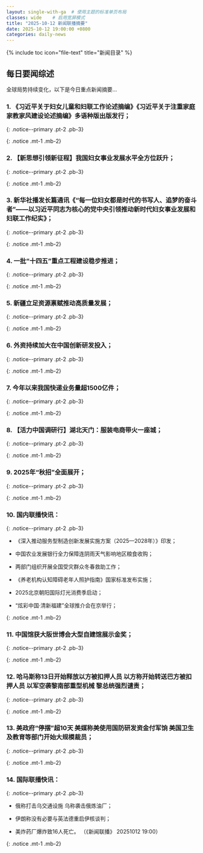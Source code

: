 ```yaml
---
layout: single-with-ga  # 使用主题的标准单页布局
classes: wide    # 启用宽屏模式
title: "2025-10-12 新闻联播摘要"
date: 2025-10-12 19:00:00 +0800
categories: daily-news
---
```


{% include toc icon="file-text" title="新闻目录" %}
   
## 每日要闻综述

全球局势持续变化，以下是今日重点新闻摘要...

### 1. 《习近平关于妇女儿童和妇联工作论述摘编》《习近平关于注重家庭家教家风建设论述摘编》多语种版出版发行； 

{: .notice--primary .pt-2 .pb-3}

{: .notice .mt-1 .mb-2}

### 2. 【新思想引领新征程】我国妇女事业发展水平全方位跃升； 

{: .notice--primary .pt-2 .pb-3}

{: .notice .mt-1 .mb-2}

### 3. 新华社播发长篇通讯《“每一位妇女都是时代的书写人、追梦的奋斗者”——以习近平同志为核心的党中央引领推动新时代妇女事业发展和妇联工作纪实》； 

{: .notice--primary .pt-2 .pb-3}

{: .notice .mt-1 .mb-2}

### 4. 一批“十四五”重点工程建设稳步推进； 

{: .notice--primary .pt-2 .pb-3}

{: .notice .mt-1 .mb-2}

### 5. 新疆立足资源禀赋推动高质量发展； 

{: .notice--primary .pt-2 .pb-3}

{: .notice .mt-1 .mb-2}

### 6. 外资持续加大在中国创新研发投入； 

{: .notice--primary .pt-2 .pb-3}

{: .notice .mt-1 .mb-2}

### 7. 今年以来我国快递业务量超1500亿件； 

{: .notice--primary .pt-2 .pb-3}

{: .notice .mt-1 .mb-2}

### 8. 【活力中国调研行】湖北天门：服装电商带火一座城； 

{: .notice--primary .pt-2 .pb-3}

{: .notice .mt-1 .mb-2}

### 9. 2025年“秋招”全面展开； 

{: .notice--primary .pt-2 .pb-3}

{: .notice .mt-1 .mb-2}

### 10. 国内联播快讯： 

{: .notice--primary .pt-2 .pb-3}

- 《深入推动服务型制造创新发展实施方案（2025—2028年）》印发；

- 中国农业发展银行全力保障连阴雨天气影响地区粮食收购；

- 两部门组织开展全国受灾群众冬春救助工作；

- 《养老机构认知障碍老年人照护指南》国家标准发布实施；

- 2025北京朝阳国际灯光消费季启动；

- “炫彩中国·清新福建”全球推介会在京举行；

{: .notice .mt-1 .mb-2}

### 11. 中国馆获大阪世博会大型自建馆展示金奖； 

{: .notice--primary .pt-2 .pb-3}

{: .notice .mt-1 .mb-2}

### 12. 哈马斯称13日开始释放以方被扣押人员 以方称开始转送巴方被扣押人员 以军空袭黎南部重型机械 黎总统强烈谴责； 

{: .notice--primary .pt-2 .pb-3}

{: .notice .mt-1 .mb-2}

### 13. 美政府“停摆”超10天 美媒称美使用国防研发资金付军饷 美国卫生及教育等部门开始大规模裁员； 

{: .notice--primary .pt-2 .pb-3}

{: .notice .mt-1 .mb-2}

### 14. 国际联播快讯： 

{: .notice--primary .pt-2 .pb-3}

- 俄称打击乌交通设施 乌称袭击俄炼油厂；

- 伊朗称没有必要与英法德重启伊核谈判；

- 美炸药厂爆炸致16人死亡。 （《新闻联播》 20251012 19:00）

{: .notice .mt-1 .mb-2}